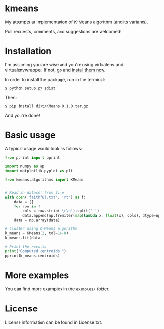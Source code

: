 kmeans
======

My attempts at implementation of K-Means algorithm (and its variants).

Pull requests, comments, and suggestions are welcomed!

Installation
============
I'm assuming you are wise and you're using virtualenv and virtualenvwrapper. If not, go and [install them now](http://virtualenvwrapper.readthedocs.org/en/latest/).

In order to install the package, run in the terminal:

``` console
$ python setup.py sdist
```

Then:

``` console
$ pip install dist/KMeans-0.1.0.tar.gz
```

And you're done!

Basic usage
===========

A typical usage would look as follows:

``` python
from pprint import pprint

import numpy as np
import matplotlib.pyplot as plt

from kmeans.algorithms import KMeans


# Read in dataset from file
with open('faithful.txt', 'rt') as f:
    data = []
    for row in f:
        cols = row.strip('\r\n').split(' ')
        data.append(np.fromiter(map(lambda x: float(x), cols), dtype=np.float))
    data = np.array(data)

# Cluster using K-Means algorithm
k_means = KMeans(2, tol=1e-8)
k_means.fit(data)

# Print the results
print("Computed centroids:")
pprint(k_means.centroids)

```

More examples
=============
You can find more examples in the ```examples/``` folder.

License
=======

License information can be found in License.txt.